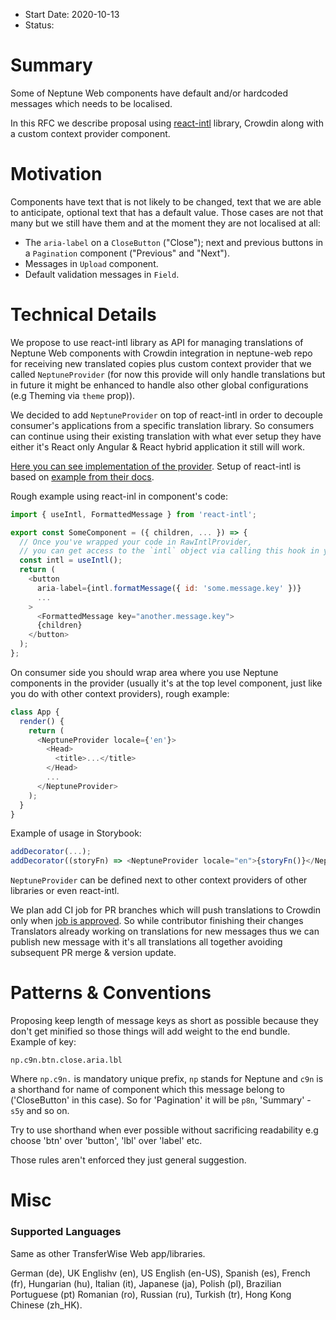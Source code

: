 - Start Date: 2020-10-13
- Status:

# Summary

Some of Neptune Web components have default and/or hardcoded messages which needs to be localised.

In this RFC we describe proposal using [react-intl](https://formatjs.io/docs/react-intl) library, Crowdin along with a custom context provider component.

# Motivation

Components have text that is not likely to be changed, text that we are able to anticipate, optional text that has a default value. Those cases are not that many but we still have them and at the moment they are not localised at all:

- The `aria-label` on a `CloseButton` ("Close"); next and previous buttons in a `Pagination` component ("Previous" and "Next").
- Messages in `Upload` component.
- Default validation messages in `Field`.


# Technical Details

We propose to use react-intl library as API for managing translations of Neptune Web components with Crowdin integration in neptune-web repo for receiving new translated copies plus custom context provider that we called `NeptuneProvider` (for now this provide will only handle translations but in future it might be enhanced to handle also other global configurations (e.g Theming via `theme` prop)).

We decided to add `NeptuneProvider` on top of react-intl in order to decouple consumer's applications from a specific translation library. So consumers can continue using their existing translation with what ever setup they have either it's React only Angular & React hybrid application it still will work.

[Here you can see implementation of the provider](https://github.com/transferwise/neptune-web/blob/translation-react-intl/packages/components/src/common/neptuneProvider/NeptuneProvider.js). Setup of react-intl is based on [example from their docs](https://formatjs.io/docs/react-intl/components/#rawintlprovider).

Rough example using react-inl in component's code:

```js
import { useIntl, FormattedMessage } from 'react-intl';

export const SomeComponent = ({ children, ... }) => {
  // Once you've wrapped your code in RawIntlProvider,
  // you can get access to the `intl` object via calling this hook in your functional components
  const intl = useIntl();
  return (
    <button
      aria-label={intl.formatMessage({ id: 'some.message.key' })}
      ...
    >
      <FormattedMessage key="another.message.key">
      {children}
    </button>
  );
};
```

On consumer side you should wrap area where you use Neptune components in the provider (usually it's at the top level component, just like you do with other context providers), rough example:

```js
class App {
  render() {
    return (
      <NeptuneProvider locale={'en'}>
        <Head>
          <title>...</title>
        </Head>
        ...
      </NeptuneProvider>
    );
  }
}
```

Example of usage in Storybook:

```js
addDecorator(...);
addDecorator((storyFn) => <NeptuneProvider locale="en">{storyFn()}</NeptuneProvider>);
```



`NeptuneProvider` can be defined next to other context providers of other libraries or even react-intl.

We plan add CI job for PR branches which will push translations to Crowdin only when [job is approved](https://circleci.com/docs/2.0/workflows/#holding-a-workflow-for-a-manual-approval).
So while contributor finishing their changes Translators already working on translations for new messages thus we can publish new message with it's all translations all together avoiding subsequent PR merge & version update.

# Patterns & Conventions

Proposing keep length of message keys as short as possible because they don't get minified so those things will add weight to the end bundle. Example of key:

```
np.c9n.btn.close.aria.lbl
```

Where `np.c9n.` is mandatory unique prefix, `np` stands for Neptune and `c9n` is a shorthand for name of component which this message belong to ('CloseButton' in this case).
So for 'Pagination' it will be `p8n`, 'Summary' - `s5y` and so on.

Try to use shorthand when ever possible without sacrificing readability e.g choose 'btn' over 'button', 'lbl' over 'label' etc.

Those rules aren't enforced they just general suggestion.

# Misc

### Supported Languages

Same as other TransferWise Web app/libraries.

German (de), UK Englishv (en), US English (en-US), Spanish (es),
French (fr), Hungarian (hu), Italian (it), Japanese (ja), Polish (pl), Brazilian Portuguese (pt)
Romanian (ro), Russian (ru), Turkish (tr), Hong Kong Chinese (zh_HK).
